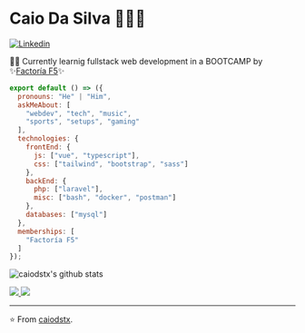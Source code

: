 # Caio Da Silva 👨🏻‍💻
[![Linkedin](https://img.shields.io/badge/-LinkedIn-222222?style=flat-square&logo=Linkedin&logoColor=white&link=https://www.linkedin.com/in/caiodstx/)](https://www.linkedin.com/in/caiodstx/)

👨‍🎓 Currently learnig fullstack web development in a BOOTCAMP by ✨[Factoría F5](https://github.com/FactoriaF5-Asturias)✨
```js
export default () => ({
  pronouns: "He" | "Him",
  askMeAbout: [
    "webdev", "tech", "music",
    "sports", "setups", "gaming"
  ],
  technologies: {
    frontEnd: {
      js: ["vue", "typescript"],
      css: ["tailwind", "bootstrap", "sass"]
    },
    backEnd: {
      php: ["laravel"],
      misc: ["bash", "docker", "postman"]
    },
    databases: ["mysql"]
  },
  memberships: [
    "Factoría F5"
  ]
});
```

![caiodstx's github stats](https://github-readme-stats.vercel.app/api?username=caiodstx&hide=contribs,prs&count_private=true&show_icons=true)

<a href="https://github.com/caiodstx">
  <img src="https://img.shields.io/github/followers/caiodstx">
</a>
<a href="https://github.com/caiodst">
   <img src="https://komarev.com/ghpvc/?username=caiodstx">
</a>

---

⭐️ From [caiodstx](https://github.com/caiodstx).
